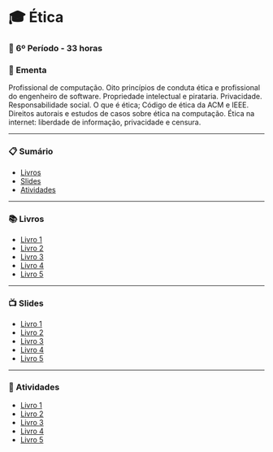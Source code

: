 
# :mortar_board: Ética
### :date: 6º Período - 33 horas

### :scroll: Ementa

Profissional de computação. Oito princípios de conduta ética e profissional do engenheiro de software. Propriedade intelectual e pirataria. Privacidade. Responsabilidade social. O que é ética; Código de ética da ACM e IEEE. Direitos autorais e estudos de casos sobre ética na computação. Ética na internet: liberdade de informação, privacidade e censura.

---

### :clipboard: Sumário

- [Livros](#books-livros)
- [Slides](#tv-slides)
- [Atividades](#pencil-atividades)

---

### :books: Livros

- [Livro 1]()
- [Livro 2]()
- [Livro 3]()
- [Livro 4]()
- [Livro 5]()

---

### :tv: Slides

- [Livro 1]()
- [Livro 2]()
- [Livro 3]()
- [Livro 4]()
- [Livro 5]()

---

### :pencil: Atividades

- [Livro 1]()
- [Livro 2]()
- [Livro 3]()
- [Livro 4]()
- [Livro 5]()

